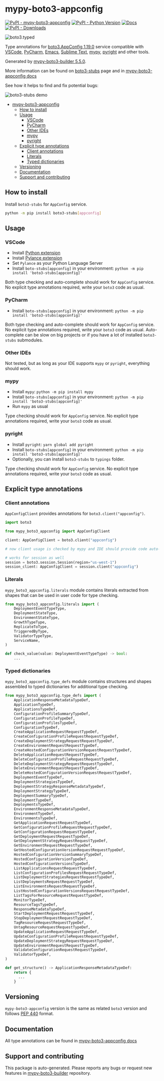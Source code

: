 <a id="mypy-boto3-appconfig"></a>

# mypy-boto3-appconfig

[![PyPI - mypy-boto3-appconfig](https://img.shields.io/pypi/v/mypy-boto3-appconfig.svg?color=blue)](https://pypi.org/project/mypy-boto3-appconfig)
[![PyPI - Python Version](https://img.shields.io/pypi/pyversions/mypy-boto3-appconfig.svg?color=blue)](https://pypi.org/project/mypy-boto3-appconfig)
[![Docs](https://img.shields.io/readthedocs/mypy-boto3-builder.svg?color=blue)](https://mypy-boto3-builder.readthedocs.io/)
[![PyPI - Downloads](https://img.shields.io/pypi/dw/mypy-boto3-appconfig?color=blue)](https://pypistats.org/packages/mypy-boto3-appconfig)

![boto3.typed](https://github.com/vemel/mypy_boto3_builder/raw/master/logo.png)

Type annotations for
[boto3.AppConfig 1.19.0](https://boto3.amazonaws.com/v1/documentation/api/1.19.0/reference/services/appconfig.html#AppConfig)
service compatible with [VSCode](https://code.visualstudio.com/),
[PyCharm](https://www.jetbrains.com/pycharm/),
[Emacs](https://www.gnu.org/software/emacs/),
[Sublime Text](https://www.sublimetext.com/),
[mypy](https://github.com/python/mypy),
[pyright](https://github.com/microsoft/pyright) and other tools.

Generated by
[mypy-boto3-builder 5.5.0](https://github.com/vemel/mypy_boto3_builder).

More information can be found on
[boto3-stubs](https://pypi.org/project/boto3-stubs/) page and in
[mypy-boto3-appconfig docs](https://vemel.github.io/boto3_stubs_docs/mypy_boto3_appconfig/)

See how it helps to find and fix potential bugs:

![boto3-stubs demo](https://github.com/vemel/mypy_boto3_builder/raw/master/demo.gif)

- [mypy-boto3-appconfig](#mypy-boto3-appconfig)
  - [How to install](#how-to-install)
  - [Usage](#usage)
    - [VSCode](#vscode)
    - [PyCharm](#pycharm)
    - [Other IDEs](#other-ides)
    - [mypy](#mypy)
    - [pyright](#pyright)
  - [Explicit type annotations](#explicit-type-annotations)
    - [Client annotations](#client-annotations)
    - [Literals](#literals)
    - [Typed dictionaries](#typed-dictionaries)
  - [Versioning](#versioning)
  - [Documentation](#documentation)
  - [Support and contributing](#support-and-contributing)

<a id="how-to-install"></a>

## How to install

Install `boto3-stubs` for `AppConfig` service.

```bash
python -m pip install boto3-stubs[appconfig]
```

<a id="usage"></a>

## Usage

<a id="vscode"></a>

### VSCode

- Install
  [Python extension](https://marketplace.visualstudio.com/items?itemName=ms-python.python)
- Install
  [Pylance extension](https://marketplace.visualstudio.com/items?itemName=ms-python.vscode-pylance)
- Set `Pylance` as your Python Language Server
- Install `boto-stubs[appconfig]` in your environment:
  `python -m pip install 'boto3-stubs[appconfig]'`

Both type checking and auto-complete should work for `AppConfig` service. No
explicit type annotations required, write your `boto3` code as usual.

<a id="pycharm"></a>

### PyCharm

- Install `boto-stubs[appconfig]` in your environment:
  `python -m pip install 'boto3-stubs[appconfig]'`

Both type checking and auto-complete should work for `AppConfig` service. No
explicit type annotations required, write your `boto3` code as usual.
Auto-complete can be slow on big projects or if you have a lot of installed
`boto3-stubs` submodules.

<a id="other-ides"></a>

### Other IDEs

Not tested, but as long as your IDE supports `mypy` or `pyright`, everything
should work.

<a id="mypy"></a>

### mypy

- Install `mypy`: `python -m pip install mypy`
- Install `boto-stubs[appconfig]` in your environment:
  `python -m pip install 'boto3-stubs[appconfig]'`
- Run `mypy` as usual

Type checking should work for `AppConfig` service. No explicit type annotations
required, write your `boto3` code as usual.

<a id="pyright"></a>

### pyright

- Install `pyright`: `yarn global add pyright`
- Install `boto-stubs[appconfig]` in your environment:
  `python -m pip install 'boto3-stubs[appconfig]'`
- Optionally, you can install `boto3-stubs` to `typings` folder.

Type checking should work for `AppConfig` service. No explicit type annotations
required, write your `boto3` code as usual.

<a id="explicit-type-annotations"></a>

## Explicit type annotations

<a id="client-annotations"></a>

### Client annotations

`AppConfigClient` provides annotations for `boto3.client("appconfig")`.

```python
import boto3

from mypy_boto3_appconfig import AppConfigClient

client: AppConfigClient = boto3.client("appconfig")

# now client usage is checked by mypy and IDE should provide code auto-complete

# works for session as well
session = boto3.session.Session(region="us-west-1")
session_client: AppConfigClient = session.client("appconfig")
```

<a id="literals"></a>

### Literals

`mypy_boto3_appconfig.literals` module contains literals extracted from shapes
that can be used in user code for type checking.

```python
from mypy_boto3_appconfig.literals import (
    DeploymentEventTypeType,
    DeploymentStateType,
    EnvironmentStateType,
    GrowthTypeType,
    ReplicateToType,
    TriggeredByType,
    ValidatorTypeType,
    ServiceName,
)

def check_value(value: DeploymentEventTypeType) -> bool:
    ...
```

<a id="typed-dictionaries"></a>

### Typed dictionaries

`mypy_boto3_appconfig.type_defs` module contains structures and shapes
assembled to typed dictionaries for additional type checking.

```python
from mypy_boto3_appconfig.type_defs import (
    ApplicationResponseMetadataTypeDef,
    ApplicationTypeDef,
    ApplicationsTypeDef,
    ConfigurationProfileSummaryTypeDef,
    ConfigurationProfileTypeDef,
    ConfigurationProfilesTypeDef,
    ConfigurationTypeDef,
    CreateApplicationRequestRequestTypeDef,
    CreateConfigurationProfileRequestRequestTypeDef,
    CreateDeploymentStrategyRequestRequestTypeDef,
    CreateEnvironmentRequestRequestTypeDef,
    CreateHostedConfigurationVersionRequestRequestTypeDef,
    DeleteApplicationRequestRequestTypeDef,
    DeleteConfigurationProfileRequestRequestTypeDef,
    DeleteDeploymentStrategyRequestRequestTypeDef,
    DeleteEnvironmentRequestRequestTypeDef,
    DeleteHostedConfigurationVersionRequestRequestTypeDef,
    DeploymentEventTypeDef,
    DeploymentStrategiesTypeDef,
    DeploymentStrategyResponseMetadataTypeDef,
    DeploymentStrategyTypeDef,
    DeploymentSummaryTypeDef,
    DeploymentTypeDef,
    DeploymentsTypeDef,
    EnvironmentResponseMetadataTypeDef,
    EnvironmentTypeDef,
    EnvironmentsTypeDef,
    GetApplicationRequestRequestTypeDef,
    GetConfigurationProfileRequestRequestTypeDef,
    GetConfigurationRequestRequestTypeDef,
    GetDeploymentRequestRequestTypeDef,
    GetDeploymentStrategyRequestRequestTypeDef,
    GetEnvironmentRequestRequestTypeDef,
    GetHostedConfigurationVersionRequestRequestTypeDef,
    HostedConfigurationVersionSummaryTypeDef,
    HostedConfigurationVersionTypeDef,
    HostedConfigurationVersionsTypeDef,
    ListApplicationsRequestRequestTypeDef,
    ListConfigurationProfilesRequestRequestTypeDef,
    ListDeploymentStrategiesRequestRequestTypeDef,
    ListDeploymentsRequestRequestTypeDef,
    ListEnvironmentsRequestRequestTypeDef,
    ListHostedConfigurationVersionsRequestRequestTypeDef,
    ListTagsForResourceRequestRequestTypeDef,
    MonitorTypeDef,
    ResourceTagsTypeDef,
    ResponseMetadataTypeDef,
    StartDeploymentRequestRequestTypeDef,
    StopDeploymentRequestRequestTypeDef,
    TagResourceRequestRequestTypeDef,
    UntagResourceRequestRequestTypeDef,
    UpdateApplicationRequestRequestTypeDef,
    UpdateConfigurationProfileRequestRequestTypeDef,
    UpdateDeploymentStrategyRequestRequestTypeDef,
    UpdateEnvironmentRequestRequestTypeDef,
    ValidateConfigurationRequestRequestTypeDef,
    ValidatorTypeDef,
)

def get_structure() -> ApplicationResponseMetadataTypeDef:
    return {
      ...
    }
```

<a id="versioning"></a>

## Versioning

`mypy-boto3-appconfig` version is the same as related `boto3` version and
follows [PEP 440](https://www.python.org/dev/peps/pep-0440/) format.

<a id="documentation"></a>

## Documentation

All type annotations can be found in
[mypy-boto3-appconfig docs](https://vemel.github.io/boto3_stubs_docs/mypy_boto3_appconfig/)

<a id="support-and-contributing"></a>

## Support and contributing

This package is auto-generated. Please reports any bugs or request new features
in [mypy-boto3-builder](https://github.com/vemel/mypy_boto3_builder/issues/)
repository.
